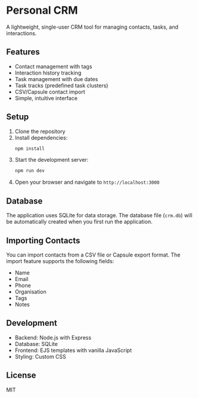 # Personal CRM

A lightweight, single-user CRM tool for managing contacts, tasks, and interactions.

## Features

- Contact management with tags
- Interaction history tracking
- Task management with due dates
- Task tracks (predefined task clusters)
- CSV/Capsule contact import
- Simple, intuitive interface

## Setup

1. Clone the repository
2. Install dependencies:
   ```bash
   npm install
   ```
3. Start the development server:
   ```bash
   npm run dev
   ```
4. Open your browser and navigate to `http://localhost:3000`

## Database

The application uses SQLite for data storage. The database file (`crm.db`) will be automatically created when you first run the application.

## Importing Contacts

You can import contacts from a CSV file or Capsule export format. The import feature supports the following fields:
- Name
- Email
- Phone
- Organisation
- Tags
- Notes

## Development

- Backend: Node.js with Express
- Database: SQLite
- Frontend: EJS templates with vanilla JavaScript
- Styling: Custom CSS

## License

MIT
